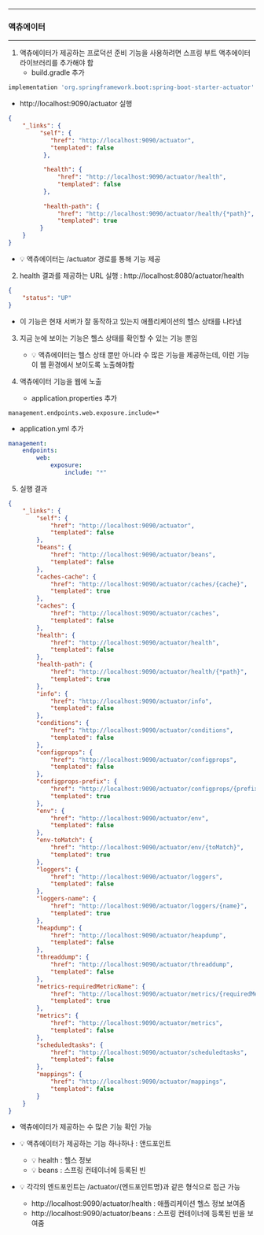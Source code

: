 -----
### 액츄에이터
-----
1. 액츄에이터가 제공하는 프로덕션 준비 기능을 사용하려면 스프링 부트 액추에이터 라이브러리를 추가해야 함
   - build.gradle 추가
```gradle
implementation 'org.springframework.boot:spring-boot-starter-actuator' // actuator 추가
```
   - http://localhost:9090/actuator 실행
```json
{
    "_links": {
         "self": {
            "href": "http://localhost:9090/actuator",
            "templated": false
          },
         
          "health": {
              "href": "http://localhost:9090/actuator/health",
              "templated": false
          },
         
          "health-path": {
              "href": "http://localhost:9090/actuator/health/{*path}",
              "templated": true
         }
    }
}
```
  - 💡 액츄에이터는 /actuator 경로를 통해 기능 제공

2. health 결과를 제공하는 URL 실행 : http://localhost:8080/actuator/health
```json
{
    "status": "UP"
}
```
  - 이 기능은 현재 서버가 잘 동작하고 있는지 애플리케이션의 헬스 상태를 나타냄

3. 지금 눈에 보이는 기능은 헬스 상태를 확인할 수 있는 기능 뿐임
   - 💡 액츄에이터는 헬스 상태 뿐만 아니라 수 많은 기능을 제공하는데, 이런 기능이 웹 환경에서 보이도록 노출해야함

4. 액츄에이터 기능을 웹에 노출
   - application.properties 추가
```properties
management.endpoints.web.exposure.include=*
```
  - application.yml 추가
```yml
management:
    endpoints:
        web:
            exposure:
                include: "*"
```

5. 실행 결과
```json
{
    "_links": {
        "self": {
            "href": "http://localhost:9090/actuator",
            "templated": false
        },
        "beans": {
            "href": "http://localhost:9090/actuator/beans",
            "templated": false
        },
        "caches-cache": {
            "href": "http://localhost:9090/actuator/caches/{cache}",
            "templated": true
        },
        "caches": {
            "href": "http://localhost:9090/actuator/caches",
            "templated": false
        },
        "health": {
            "href": "http://localhost:9090/actuator/health",
            "templated": false
        },
        "health-path": {
            "href": "http://localhost:9090/actuator/health/{*path}",
            "templated": true
        },
        "info": {
            "href": "http://localhost:9090/actuator/info",
            "templated": false
        },
        "conditions": {
            "href": "http://localhost:9090/actuator/conditions",
            "templated": false
        },
        "configprops": {
            "href": "http://localhost:9090/actuator/configprops",
            "templated": false
        },
        "configprops-prefix": {
            "href": "http://localhost:9090/actuator/configprops/{prefix}",
            "templated": true
        },
        "env": {
            "href": "http://localhost:9090/actuator/env",
            "templated": false
        },
        "env-toMatch": {
            "href": "http://localhost:9090/actuator/env/{toMatch}",
            "templated": true
        },
        "loggers": {
            "href": "http://localhost:9090/actuator/loggers",
            "templated": false
        },
        "loggers-name": {
            "href": "http://localhost:9090/actuator/loggers/{name}",
            "templated": true
        },
        "heapdump": {
            "href": "http://localhost:9090/actuator/heapdump",
            "templated": false
        },
        "threaddump": {
            "href": "http://localhost:9090/actuator/threaddump",
            "templated": false
        },
        "metrics-requiredMetricName": {
            "href": "http://localhost:9090/actuator/metrics/{requiredMetricName}",
            "templated": true
        },
        "metrics": {
            "href": "http://localhost:9090/actuator/metrics",
            "templated": false
        },
        "scheduledtasks": {
            "href": "http://localhost:9090/actuator/scheduledtasks",
            "templated": false
        },
        "mappings": {
            "href": "http://localhost:9090/actuator/mappings",
            "templated": false
        }
    }
}
```
  - 액츄에이터가 제공하는 수 많은 기능 확인 가능
  - 💡 액츄에이터가 제공하는 기능 하나하나 : 앤드포인트
    + 💡 health : 헬스 정보
    + 💡 beans : 스프링 컨테이너에 등록된 빈

  - 💡 각각의 엔드포인트는 /actuator/{엔드포인트명}과 같은 형식으로 접근 가능
    + http://localhost:9090/actuator/health : 애플리케이션 헬스 정보 보여줌
    + http://localhost:9090/actuator/beans : 스프링 컨테이너에 등록된 빈을 보여줌
